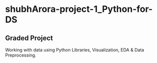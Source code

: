 # shubhArora-project-1_Python-for-DS
<h2>Graded Project</h2>
<p>Working with data using Python Libraries, Visualization, EDA & Data Preprocessing.</p>
